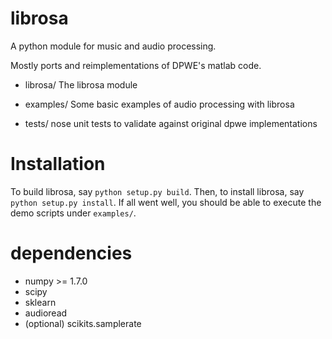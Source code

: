 librosa
=======

A python module for music and audio processing.

Mostly ports and reimplementations of DPWE's matlab code.

* librosa/    The librosa module

* examples/   Some basic examples of audio processing with librosa

* tests/      nose unit tests to validate against original dpwe implementations


Installation
============

To build librosa, say `python setup.py build`.
Then, to install librosa, say `python setup.py install`.
If all went well, you should be able to execute the demo scripts under `examples/`.


dependencies
============

* numpy >= 1.7.0
* scipy
* sklearn
* audioread
* (optional) scikits.samplerate
